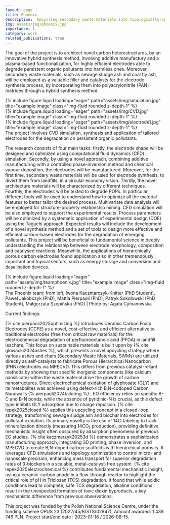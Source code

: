```yaml
---
layout: page
title: Phoenix
description:  Upcycling secondary waste materials into topologically-optimized hierarchically porous composites to tailor the electrochemical degradation pathway of persistent organic pollutants
img: assets/img/phoenix.jpg
importance: 1
category: work
related_publications: true
--- 
```


The goal of the project is to architect novel carbon heterostructures, by an innovative hybrid synthesis method, involving additive manufactury and a plasma-based functionalization, for highly efficient electrodes able to degrade persistent organic pollutants into harmless ones. Moreover, secondary waste materials, such as sewage sludge ash and coal fly ash, will be employed as a valuable filler and catalysts for the electrode synthesis process, by incorporating them into polyacrylonitrile (PAN) matrices through a hybrid synthesis method.


<div class="row">
    <div class="col-sm mt-3 mt-md-0">
        {% include figure.liquid loading="eager" path="assets/img/simulation.jpg" title="example image" class="img-fluid rounded z-depth-1" %}
    </div>
    <div class="col-sm mt-3 mt-md-0">
        {% include figure.liquid loading="eager" path="assets/img/CVD.jpg" title="example image" class="img-fluid rounded z-depth-1" %}
    </div>
    <div class="col-sm mt-3 mt-md-0">
        {% include figure.liquid loading="eager" path="assets/img/electrode1.jpg" title="example image" class="img-fluid rounded z-depth-1" %}
    </div>
</div>
<div class="caption">
    The project involves CVD simulation, synthesis and application of tailored electrodes for the degradation on persistent organic pollutants.
</div>

The research consists of four main tasks: firstly, the electrode shape will be designed and optimized using
computational fluid dynamics (CFD) simulation. Secondly, by using a novel approach, combining additive
manufacturing with a controlled phase-inversion method and chemical vapour deposition, the electrodes will
be manufactured. Moreover, for the first time, secondary waste materials will be used for electrode synthesis,
to divert them from landfills, in a circular economy vision. Thirdly, the novel architecture materials will be
characterized by different techniques. Fourthly, the electrodes will be tested to degrade POPs. In particular,
different tools will be used to understand how to optimize all the material features to better tailor the desired
process. Multivariate data analysis will be employed for structure-property relationship mining. CFD
simulation will be also employed to support the experimental results. Process parameters will be optimized by
a systematic application of experimental design (DOE) using the Taguchi approach.
Expected results will include the development of a novel synthesis method and a set of tools to design more
effective and efficient carbon-based electrodes for the degradation of emerging pollutants. This project will be
beneficial to fundamental science in deeply understanding the relationship between electrode morphology,
composition and catalysed reactions. Meanwhile, the applications of hierarchically porous carbon electrodes
found application also in other tremendously important and topical sectors, such as energy storage and
conversion and desalination devices.

<div class="row">
    <div class="col-sm mt-3 mt-md-0">
        {% include figure.liquid loading="eager" path="assets/img/teamphoenix.jpg" title="example image" class="img-fluid rounded z-depth-1" %}
    </div>
</div>
<div class="caption">
    The Phoenix team: from left, Iwona Kaczmarczyk-Knitter (PhD Student), Paweł Jakóbczyk (PhD), Mattia Pierpaoli (PhD), Patryk Sokołowski (PhD Student), Małgorzata Szopińska (PhD) | Photo by: Agata Cymanowska
</div>

Current findings:

{% cite pierpaoli2025optimizing %} introduces Ceramic Carbon Foam Electrodes (CCFE) as a novel, cost-effective, and efficient alternative to traditional electrodes (free from critical raw materials) for the electrochemical degradation of perfluorooctanoic acid (PFOA) in landfill leachate. 
This focus on sustainable materials is built upon by {% cite glowacki2024ashes %}, which presents a novel upcycling strategy where various ashes and chars (Secondary Waste Materials, SWMs) are utilized directly as self-catalysts to fabricate Porous Hierarchical Nanocarbon (PHN) electrodes via MPECVD. This differs from previous catalyst-reliant methods by showing that specific inorganic components (like calcium oxosilicate) within the waste material drive the growth of carbon nanostructures.
Direct electrochemical oxidation of glyphosate (GLY) and its metabolites was achieved using defect-rich B,N-codoped Carbon Nanowalls  {% pierpaoli2024tailoring %} . EO efficiency relies on specific B-C and B-N bonds, while the absence of pyridinic-N is crucial, as this defect type inhibits GLY adsorption due to charge repulsion.
{% cite lepek2025closed %} applies this upcycling concept in a closed-loop strategy, transforming sewage sludge ash and biochar into electrodes for pollutant oxidation. Its primary novelty is the use of 14C-labeling to track mineralization directly (measuring 14CO₂ production), providing definitive mechanistic insight often obscured by adsorption phenomena in previous EO studies.
{% cite kaczmarzyk20253d %} demonstrates a sophisticated manufacturing approach, integrating 3D printing, phase inversion, and MPECVD to create B,N-doped carbon scaffolds with hierarchical porosity. It leverages CFD simulations and topology optimization to control micro- and nanoscale precision, enhancing mass transport for superior degradation rates of β-blockers in a scalable, metal-catalyst-free system.
{% cite lepek2025electrochemical %} contributes fundamental mechanistic insight, using a ceramic-carbon anode in a flow-through reactor to highlight the critical role of pH in Triclosan (TCS) degradation. It found that while acidic conditions lead to complete, safe TCS degradation, alkaline conditions result in the unexpected formation of toxic dioxin byproducts, a key mechanistic difference from previous observations.

<div class="caption">
    This project was funded by the Polish National Science Centre, under the funding scheme OPUS 23 (2022/45/B/ST8/02847). 
	Amount awarded: 1 438 746 PLN. Project start/end date : 2023-01-16 / 2026-06-15.
</div>




